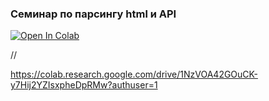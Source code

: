 ### Семинар по парсингу html и API

<a target="_blank" href="https://colab.research.google.com/drive/1R4lRXkvIrN6T5F2gVAQLood7OnRZ8xoy">
  <img src="https://colab.research.google.com/assets/colab-badge.svg" alt="Open In Colab"/>
</a>

//

https://colab.research.google.com/drive/1NzVOA42GOuCK-y7Hij2YZIsxpheDpRMw?authuser=1

